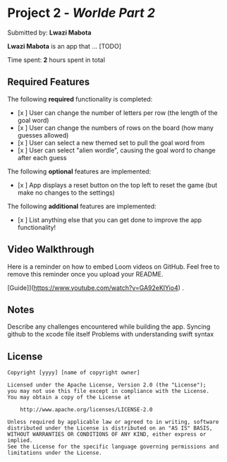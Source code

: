 # Project 2 - *Worlde Part 2*

Submitted by: **Lwazi Mabota**

**Lwazi Mabota** is an app that ... [TODO] 

Time spent: **2** hours spent in total

## Required Features

The following **required** functionality is completed:

- [x ] User can change the number of letters per row (the length of the goal word)
- [x ] User can change the numbers of rows on the board (how many guesses allowed)
- [x ] User can select a new themed set to pull the goal word from
- [x ] User can select "alien wordle", causing the goal word to change after each guess


The following **optional** features are implemented:

- [x ] App displays a reset button on the top left to reset the game (but make no changes to the settings)

The following **additional** features are implemented:

- [x ] List anything else that you can get done to improve the app functionality!

## Video Walkthrough

Here is a reminder on how to embed Loom videos on GitHub. Feel free to remove this reminder once you upload your README. 

[Guide]](https://www.youtube.com/watch?v=GA92eKlYio4) .

## Notes

Describe any challenges encountered while building the app.
Syncing github to the xcode file itself
Problems with understanding swift syntax

## License

    Copyright [yyyy] [name of copyright owner]

    Licensed under the Apache License, Version 2.0 (the "License");
    you may not use this file except in compliance with the License.
    You may obtain a copy of the License at

        http://www.apache.org/licenses/LICENSE-2.0

    Unless required by applicable law or agreed to in writing, software
    distributed under the License is distributed on an "AS IS" BASIS,
    WITHOUT WARRANTIES OR CONDITIONS OF ANY KIND, either express or implied.
    See the License for the specific language governing permissions and
    limitations under the License.
